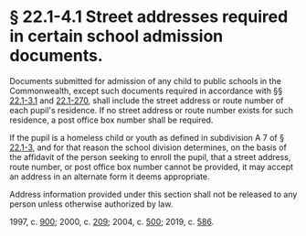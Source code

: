 # § 22.1-4.1 Street addresses required in certain school admission documents.

<p>Documents submitted for admission of any child to public schools in the Commonwealth, except such documents required in accordance with §§ <a href='/vacode/22.1-3.1/'>22.1-3.1</a> and <a href='/vacode/22.1-270/'>22.1-270</a>, shall include the street address or route number of each pupil's residence. If no street address or route number exists for such residence, a post office box number shall be required.</p><p>If the pupil is a homeless child or youth as defined in subdivision A 7 of § <a href='/vacode/22.1-3/'>22.1-3</a>, and for that reason the school division determines, on the basis of the affidavit of the person seeking to enroll the pupil, that a street address, route number, or post office box number cannot be provided, it may accept an address in an alternate form it deems appropriate.</p><p>Address information provided under this section shall not be released to any person unless otherwise authorized by law.</p><p>1997, c. <a href='http://lis.virginia.gov/cgi-bin/legp604.exe?971+ful+CHAP0900'>900</a>; 2000, c. <a href='http://lis.virginia.gov/cgi-bin/legp604.exe?001+ful+CHAP0209'>209</a>; 2004, c. <a href='http://lis.virginia.gov/cgi-bin/legp604.exe?041+ful+CHAP0500'>500</a>; 2019, c. <a href='http://lis.virginia.gov/cgi-bin/legp604.exe?191+ful+CHAP0586'>586</a>.</p>